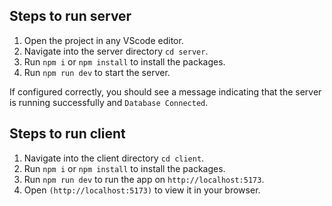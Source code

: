 ## Steps to run server

1. Open the project in any VScode editor.
2. Navigate into the server directory `cd server`.
3. Run `npm i` or `npm install` to install the packages.
4. Run `npm run dev` to start the server.

If configured correctly, you should see a message indicating that the server is running successfully and `Database Connected`.

## Steps to run client

1. Navigate into the client directory `cd client`.
2. Run `npm i` or `npm install` to install the packages.
3. Run `npm run dev` to run the app on `http://localhost:5173`.
4. Open `(http://localhost:5173)` to view it in your browser.
